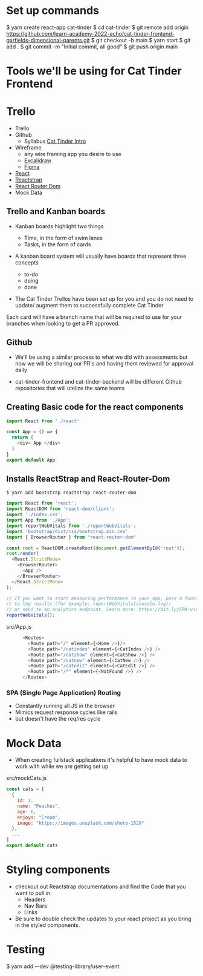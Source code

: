 # Set up commands 
$ yarn create react-app cat-tinder
$ cd cat-tinder
$ git remote add origin https://github.com/learn-academy-2022-echo/cat-tinder-frontend-garfields-dimensional-parents.git
$ git checkout -b main
$ yarn start
$ git add .
$ git commit -m "Initial commit, all good"
$ git push origin main

# Tools we'll be using for Cat Tinder Frontend

# Trello
  - Trello
  - Github
    - Syllabus [Cat Tinder Intro](https://github.com/learn-academy-2022-echo/Syllabus/blob/main/cat-tinder/frontend/intro.md)
  - Wireframe
    - any wire framing app you desire to use
    - [Excalidraw](https://excalidraw.com/)
    - [Figma](https://www.figma.com/)
  - [React](https://reactjs.org/)
  - [Reactstrap](https://reactstrap.github.io/)
  - [React Router Dom](https://v5.reactrouter.com/web/api/BrowserRouter)
  - Mock Data

##  Trello and Kanban boards

- Kanban boards highlight two things  
    - Time, in the form of swim lanes  
    - Tasks, in the form of cards  

- A kanban board system will usually have boards that represent three concepts  
    - to-do   
    - doing  
    - done  
- The Cat Tinder Trellos have been set up for you and you do not need to update/ augment them to successfully complete Cat Tinder

Each card will have a branch name that will be required to use for your branches when looking to get a PR approved. 


## Github
- We'll be using a similar process to what we did with assessments but now we will be sharing our PR's and having them reviewed for approval daily

- cat-tinder-frontend and cat-tinder-backend will be different Github repositories that will utelize the same teams


## Creating Basic code for the react components 

```javascript
import React from './react'

const App = () => {
  return (
    <div> App </div>
  )
}
export default App
```


## Installs ReactStrap and React-Router-Dom
`$ yarn add bootstrap reactstrap react-router-dom`

```javascript
import React from 'react';
import ReactDOM from 'react-dom/client';
import './index.css';
import App from './App';
import reportWebVitals from './reportWebVitals';
import 'bootstrap/dist/css/bootstrap.min.css'
import { BrowserRouter } from "react-router-dom"

const root = ReactDOM.createRoot(document.getElementById('root'));
root.render(
  <React.StrictMode>
    <BrowserRouter>
      <App />
    </BrowserRouter>
  </React.StrictMode>
);

// If you want to start measuring performance in your app, pass a function
// to log results (for example: reportWebVitals(console.log))
// or send to an analytics endpoint. Learn more: https://bit.ly/CRA-vitals
reportWebVitals();
```

src/App.js
```javascript
      <Routes>
        <Route path="/" element={<Home />}/>
        <Route path="/catindex" element={<CatIndex />} />
        <Route path="/catshow" element={<CatShow />} />
        <Route path="/catnew" element={<CatNew />} />
        <Route path="/catedit" element={<CatEdit />} />
        <Route path="/*" element={<NotFound />} />
      </Routes>
```
### SPA (Single Page Application) Routing
 - Constantly running all JS in the browser
 - Mimics request response cycles like rails
  - but doesn't have the req/res cycle

# Mock Data
- When creating fullstack applications it's helpful to have mock data to work with while we are getting set up 

src/mockCats.js
```javascript
const cats = [
  {
    id: 1,
    name: "Peaches",
    age: 6,
    enjoys: "Cream",
    image: "https://images.unsplash.com/photo-1529"
  },
  ...
]
export default cats
```

# Styling components 
- checkout out Reactstrap documentations and find the Code that you want to pull in
  - Headers
  - Nav Bars
  - Links
- Be sure to double check the updates to your react project as you bring in the styled components. 


# Testing 


$ yarn add --dev @testing-library/user-event
